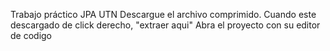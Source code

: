 Trabajo práctico JPA UTN
Descargue el archivo comprimido.
Cuando este descargado de click derecho, "extraer aqui"
Abra el proyecto con su editor de codigo
